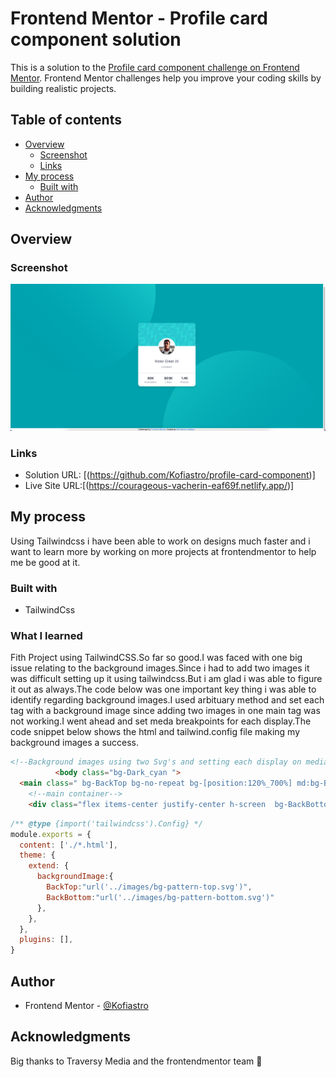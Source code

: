 # Frontend Mentor - Profile card component solution

This is a solution to the [Profile card component challenge on Frontend Mentor](https://www.frontendmentor.io/challenges/profile-card-component-cfArpWshJ). Frontend Mentor challenges help you improve your coding skills by building realistic projects. 

## Table of contents

- [Overview](#overview)
  - [Screenshot](#screenshot)
  - [Links](#links)
- [My process](#my-process)
  - [Built with](#built-with)
- [Author](#author)
- [Acknowledgments](#acknowledgments)

## Overview

### Screenshot

![](./images/profile.png)

### Links

- Solution URL: [(https://github.com/Kofiastro/profile-card-component)]
- Live Site URL:[(https://courageous-vacherin-eaf69f.netlify.app/)]

## My process
Using Tailwindcss i have been able to work on designs much faster and i want to learn more by working on more projects at frontendmentor to help me be good at it.

### Built with

- TailwindCss

### What I learned

Fith Project using TailwindCSS.So far so good.I was faced with one big issue relating to the background images.Since i had to add  two images it was difficult setting up it using tailwindcss.But i am glad i was able to figure it out as always.The code below was one important key thing i was able to identify regarding background images.I used arbituary method and set each tag with a background image since adding two images in one main tag was not working.I went ahead and set meda breakpoints for each display.The code snippet below shows the html and tailwind.config file making my background images a success.

```html
<!--Background images using two Svg's and setting each display on media breakpoints-->
          <body class="bg-Dark_cyan ">
  <main class=" bg-BackTop bg-no-repeat bg-[position:120%_700%] md:bg-BackTop md:bg-[position:-10%_500%]  " >
    <!--main container-->
    <div class="flex items-center justify-center h-screen  bg-BackBottom bg-[position:-40%_-500%] md:BackBottom md:bg-[position:100%_-500%] bg-no-repeat " >
```
```js
/** @type {import('tailwindcss').Config} */
module.exports = {
  content: ['./*.html'],
  theme: {
    extend: {
      backgroundImage:{
        BackTop:"url('../images/bg-pattern-top.svg')",
        BackBottom:"url('../images/bg-pattern-bottom.svg')"
      },
    },
  },
  plugins: [],
}
```
## Author

- Frontend Mentor - [@Kofiastro](https://www.frontendmentor.io/profile/kofiastro)

## Acknowledgments

Big thanks to Traversy Media and the frontendmentor team 🎉
